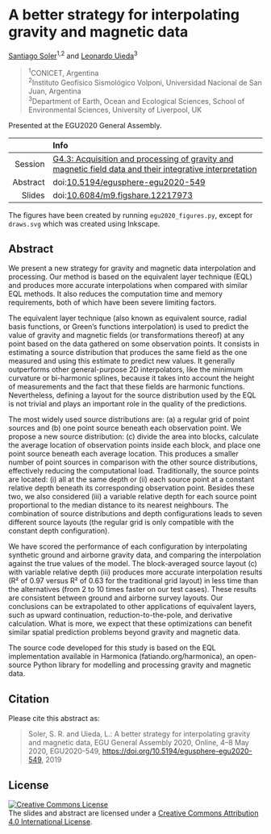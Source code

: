 # A better strategy for interpolating gravity and magnetic data

[Santiago Soler](https://santisoler.github.io/)<sup>1,2</sup>
and
[Leonardo Uieda](https://www.leouieda.com/)<sup>3</sup>

> <sup>1</sup>CONICET, Argentina<br>
> <sup>2</sup>Instituto Geofísico Sismológico Volponi, Universidad Nacional de San Juan, Argentina<br>
> <sup>3</sup>Department of Earth, Ocean and Ecological Sciences, School of Environmental Sciences, University of Liverpool, UK<br>

Presented at the EGU2020 General Assembly.

|        |Info|
|-------:|:---|
|Session |[G4.3: Acquisition and processing of gravity and magnetic field data and their integrative interpretation](https://meetingorganizer.copernicus.org/EGU2020/session/35332)|
|Abstract|doi:[10.5194/egusphere-egu2020-549](https://doi.org/10.5194/egusphere-egu2020-549)|
|Slides  |doi:[10.6084/m9.figshare.12217973](https://doi.org/10.6084/m9.figshare.12217973)|

The figures have been created by running `egu2020_figures.py`,
except for `draws.svg` which was created using Inkscape.

## Abstract

We present a new strategy for gravity and magnetic data interpolation and
processing. Our method is based on the equivalent layer technique (EQL) and
produces more accurate interpolations when compared with similar EQL methods.
It also reduces the computation time and memory requirements, both of which
have been severe limiting factors.

The equivalent layer technique (also known as equivalent source, radial basis
functions, or Green’s functions interpolation) is used to predict the value of
gravity and magnetic fields (or transformations thereof) at any point based on
the data gathered on some observation points. It consists in estimating a
source distribution that produces the same field as the one measured and using
this estimate to predict new values. It generally outperforms other
general-purpose 2D interpolators, like the minimum curvature or bi-harmonic
splines, because it takes into account the height of measurements and the fact
that these fields are harmonic functions. Nevertheless, defining a layout for
the source distribution used by the EQL is not trivial and plays an important
role in the quality of the predictions.

The most widely used source distributions are: (a) a regular grid of point
sources and (b) one point source beneath each observation point. We propose a
new source distribution: (c) divide the area into blocks, calculate the average
location of observation points inside each block, and place one point source
beneath each average location. This produces a smaller number of point sources
in comparison with the other source distributions, effectively reducing the
computational load. Traditionally, the source points are located: (i) all at
the same depth or (ii) each source point at a constant relative depth beneath
its corresponding observation point. Besides these two, we also considered
(iii) a variable relative depth for each source point proportional to the
median distance to its nearest neighbours. The combination of source
distributions and depth configurations leads to seven different source layouts
(the regular grid is only compatible with the constant depth configuration).

We have scored the performance of each configuration by interpolating synthetic
ground and airborne gravity data, and comparing the interpolation against the
true values of the model. The block-averaged source layout (c) with variable
relative depth (iii) produces more accurate interpolation results (R² of 0.97
versus R² of 0.63 for the traditional grid layout) in less time than the
alternatives (from 2 to 10 times faster on our test cases). These results are
consistent between ground and airborne survey layouts. Our conclusions can be
extrapolated to other applications of equivalent layers, such as upward
continuation, reduction-to-the-pole, and derivative calculation. What is more,
we expect that these optimizations can benefit similar spatial prediction
problems beyond gravity and magnetic data.

The source code developed for this study is based on the EQL implementation
available in Harmonica (fatiando.org/harmonica), an open-source Python library
for modelling and processing gravity and magnetic data.

## Citation

Please cite this abstract as:

> Soler, S. R. and Uieda, L.: A better strategy for interpolating gravity and
> magnetic data, EGU General Assembly 2020, Online, 4–8 May 2020, EGU2020-549,
> https://doi.org/10.5194/egusphere-egu2020-549, 2019

## License

<a rel="license" href="http://creativecommons.org/licenses/by/4.0/"><img
alt="Creative Commons License" style="border-width:0"
src="https://i.creativecommons.org/l/by/4.0/88x31.png" /></a><br>
The slides and abstract are licensed under a
<a rel="license" href="http://creativecommons.org/licenses/by/4.0/">Creative Commons Attribution 4.0 International License</a>.
